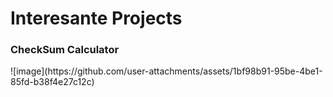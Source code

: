 <h1>Interesante Projects</h1>

<h3>CheckSum Calculator</h3>
![image](https://github.com/user-attachments/assets/1bf98b91-95be-4be1-85fd-b38f4e27c12c)
